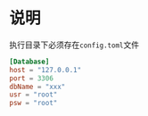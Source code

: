 # 说明
执行目录下必须存在`config.toml`文件
```toml
[Database]
host = "127.0.0.1"
port = 3306
dbName = "xxx"
usr = "root"
psw = "root"
```

